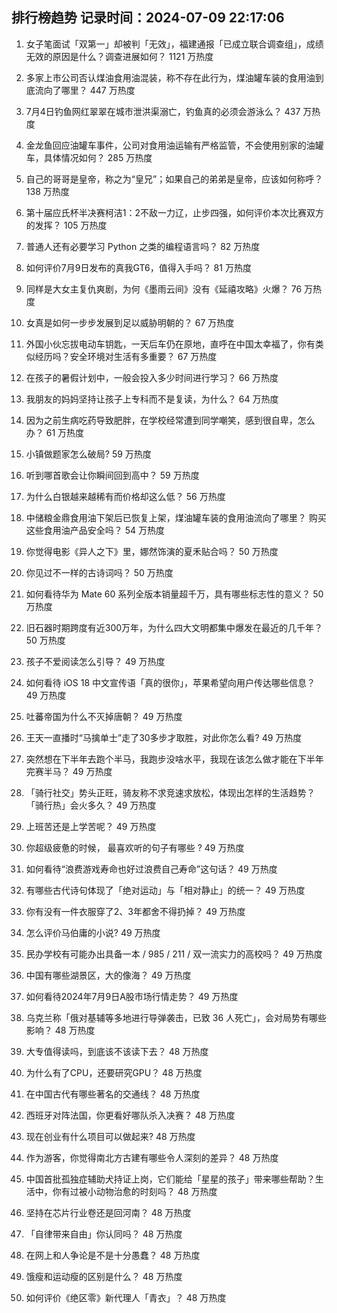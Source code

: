 
## 排行榜趋势 记录时间：2024-07-09 22:17:06
  
  1. 女子笔面试「双第一」却被判「无效」，福建通报「已成立联合调查组」，成绩无效的原因是什么？调查进展如何？ 1121 万热度
    
  2. 多家上市公司否认煤油食用油混装，称不存在此行为，煤油罐车装的食用油到底流向了哪里？ 447 万热度
    
  3. 7月4日钓鱼网红翠翠在城市泄洪渠溺亡，钓鱼真的必须会游泳么？ 437 万热度
    
  4. 金龙鱼回应油罐车事件，公司对食用油运输有严格监管，不会使用别家的油罐车，具体情况如何？ 285 万热度
    
  5. 自己的哥哥是皇帝，称之为“皇兄”；如果自己的弟弟是皇帝，应该如何称呼？ 138 万热度
    
  6. 第十届应氏杯半决赛柯洁1：2不敌一力辽，止步四强，如何评价本次比赛双方的发挥？ 105 万热度
    
  7. 普通人还有必要学习 Python 之类的编程语言吗？ 82 万热度
    
  8. 如何评价7月9日发布的真我GT6，值得入手吗？ 81 万热度
    
  9. 同样是大女主复仇爽剧，为何《墨雨云间》没有《延禧攻略》火爆？ 76 万热度
    
  10. 女真是如何一步步发展到足以威胁明朝的？ 67 万热度
    
  11. 外国小伙忘拔电动车钥匙，一天后车仍在原地，直呼在中国太幸福了，你有类似经历吗？安全环境对生活有多重要？ 67 万热度
    
  12. 在孩子的暑假计划中，一般会投入多少时间进行学习？ 66 万热度
    
  13. 我朋友的妈妈坚持让孩子上专科而不是复读，为什么？ 64 万热度
    
  14. 因为之前生病吃药导致肥胖，在学校经常遭到同学嘲笑，感到很自卑，怎么办？ 61 万热度
    
  15. 小镇做题家怎么破局? 59 万热度
    
  16. 听到哪首歌会让你瞬间回到高中？ 59 万热度
    
  17. 为什么白银越来越稀有而价格却这么低？ 56 万热度
    
  18. 中储粮金鼎食用油下架后已恢复上架，煤油罐车装的食用油流向了哪里？ 购买这些食用油产品安全吗？ 54 万热度
    
  19. 你觉得电影《异人之下》里，娜然饰演的夏禾贴合吗？ 50 万热度
    
  20. 你见过不一样的古诗词吗？ 50 万热度
    
  21. 如何看待华为 Mate  60 系列全版本销量超千万，具有哪些标志性的意义？ 50 万热度
    
  22. 旧石器时期跨度有近300万年，为什么四大文明都集中爆发在最近的几千年？ 50 万热度
    
  23. 孩子不爱阅读怎么引导？ 49 万热度
    
  24. 如何看待 iOS 18 中文宣传语「真的很你」，苹果希望向用户传达哪些信息？ 49 万热度
    
  25. 吐蕃帝国为什么不灭掉唐朝？ 49 万热度
    
  26. 王天一直播时“马擒单士”走了30多步才取胜，对此你怎么看? 49 万热度
    
  27. 突然想在下半年去跑个半马，我跑步没啥水平，我现在该怎么做才能在下半年完赛半马？ 49 万热度
    
  28. 「骑行社交」势头正旺，骑友称不求竞速求放松，体现出怎样的生活趋势？「骑行热」会火多久？ 49 万热度
    
  29. 上班苦还是上学苦呢？ 49 万热度
    
  30. 你超级疲惫的时候， 最喜欢听的句子有哪些 ? 49 万热度
    
  31. 如何看待“浪费游戏寿命也好过浪费自己寿命”这句话？ 49 万热度
    
  32. 有哪些古代诗句体现了「绝对运动」与「相对静止」的统一？ 49 万热度
    
  33. 你有没有一件衣服穿了2、3年都舍不得扔掉？ 49 万热度
    
  34. 怎么评价马伯庸的小说? 49 万热度
    
  35. 民办学校有可能办出具备一本 / 985 / 211 / 双一流实力的高校吗？ 49 万热度
    
  36. 中国有哪些湖景区，大的像海？ 49 万热度
    
  37. 如何看待2024年7月9日A股市场行情走势？ 49 万热度
    
  38. 乌克兰称「俄对基辅等多地进行导弹袭击，已致 36 人死亡」，会对局势有哪些影响？ 48 万热度
    
  39. 大专值得读吗，到底该不该读下去？ 48 万热度
    
  40. 为什么有了CPU，还要研究GPU？ 48 万热度
    
  41. 在中国古代有哪些著名的交通线？ 48 万热度
    
  42. 西班牙对阵法国，你更看好哪队杀入决赛？ 48 万热度
    
  43. 现在创业有什么项目可以做起来? 48 万热度
    
  44. 作为游客，你觉得南北方古建有哪些令人深刻的差异？ 48 万热度
    
  45. 中国首批孤独症辅助犬持证上岗，它们能给「星星的孩子」带来哪些帮助？生活中，你有过被小动物治愈的时刻吗？ 48 万热度
    
  46. 坚持在芯片行业卷还是回河南？ 48 万热度
    
  47. 「自律带来自由」你认同吗？ 48 万热度
    
  48. 在网上和人争论是不是十分愚蠢？ 48 万热度
    
  49. 饿瘦和运动瘦的区别是什么？ 48 万热度
    
  50. 如何评价《绝区零》新代理人「青衣」？ 48 万热度
    